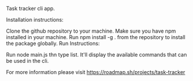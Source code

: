 
Task tracker cli app. 



Installation instructions:

Clone the github repository to your machine.
Make sure you have npm installed in your machine.
Run npm install -g . from the repository to install the package globally.
Run Instructions:

Run node main.js thn type list. It'll display the available commands that can be used in the cli.

For more information please visit https://roadmap.sh/projects/task-tracker
